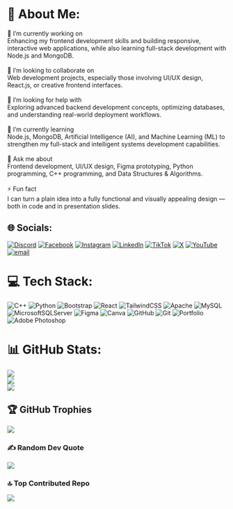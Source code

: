 # 💫 About Me:
🔭 I’m currently working on  <br>Enhancing my frontend development skills and building responsive, interactive web applications, while also learning full-stack development with Node.js and MongoDB.<br><br>🤝 I’m looking to collaborate on  <br>Web development projects, especially those involving UI/UX design, React.js, or creative frontend interfaces.<br><br>👐 I’m looking for help with  <br>Exploring advanced backend development concepts, optimizing databases, and understanding real-world deployment workflows.<br><br>🌱 I’m currently learning  <br>Node.js, MongoDB, Artificial Intelligence (AI), and Machine Learning (ML) to strengthen my full-stack and intelligent systems development capabilities.<br><br>💬 Ask me about  <br>Frontend development, UI/UX design, Figma prototyping, Python programming, C++ programming, and Data Structures & Algorithms.<br><br>⚡ Fun fact  <br>I can turn a plain idea into a fully functional and visually appealing design — both in code and in presentation slides.<br>


## 🌐 Socials:
[![Discord](https://img.shields.io/badge/Discord-%237289DA.svg?logo=discord&logoColor=white)](https://discord.gg/rgrpgkTF) [![Facebook](https://img.shields.io/badge/Facebook-%231877F2.svg?logo=Facebook&logoColor=white)](https://web.facebook.com/ghulam.mustafa.699004) [![Instagram](https://img.shields.io/badge/Instagram-%23E4405F.svg?logo=Instagram&logoColor=white)](https://instagram.com/mian_mustafa92) [![LinkedIn](https://img.shields.io/badge/LinkedIn-%230077B5.svg?logo=linkedin&logoColor=white)](https://www.linkedin.com/in/ghulam-mustafa-3a45582aa/) [![TikTok](https://img.shields.io/badge/TikTok-%23000000.svg?logo=TikTok&logoColor=white)](https://www.tiktok.com/@mian_mustafa92) [![X](https://img.shields.io/badge/X-black.svg?logo=X&logoColor=white)](https://x.com/musa39078) [![YouTube](https://img.shields.io/badge/YouTube-%23FF0000.svg?logo=YouTube&logoColor=white)](https://www.youtube.com/@CodeGenic-804) [![email](https://img.shields.io/badge/Email-D14836?logo=gmail&logoColor=white)](mailto:abdulwasaytariq0321@gmail.com) 

# 💻 Tech Stack:
![C++](https://img.shields.io/badge/c++-%2300599C.svg?style=plastic&logo=c%2B%2B&logoColor=white) ![Python](https://img.shields.io/badge/python-3670A0?style=plastic&logo=python&logoColor=ffdd54) ![Bootstrap](https://img.shields.io/badge/bootstrap-%238511FA.svg?style=plastic&logo=bootstrap&logoColor=white) ![React](https://img.shields.io/badge/react-%2320232a.svg?style=plastic&logo=react&logoColor=%2361DAFB) ![TailwindCSS](https://img.shields.io/badge/tailwindcss-%2338B2AC.svg?style=plastic&logo=tailwind-css&logoColor=white) ![Apache](https://img.shields.io/badge/apache-%23D42029.svg?style=plastic&logo=apache&logoColor=white) ![MySQL](https://img.shields.io/badge/mysql-4479A1.svg?style=plastic&logo=mysql&logoColor=white) ![MicrosoftSQLServer](https://img.shields.io/badge/Microsoft%20SQL%20Server-CC2927?style=plastic&logo=microsoft%20sql%20server&logoColor=white) ![Figma](https://img.shields.io/badge/figma-%23F24E1E.svg?style=plastic&logo=figma&logoColor=white) ![Canva](https://img.shields.io/badge/Canva-%2300C4CC.svg?style=plastic&logo=Canva&logoColor=white) ![GitHub](https://img.shields.io/badge/github-%23121011.svg?style=plastic&logo=github&logoColor=white) ![Git](https://img.shields.io/badge/git-%23F05033.svg?style=plastic&logo=git&logoColor=white) ![Portfolio](https://img.shields.io/badge/Portfolio-%23000000.svg?style=plastic&logo=firefox&logoColor=#FF7139) ![Adobe Photoshop](https://img.shields.io/badge/adobe%20photoshop-%2331A8FF.svg?style=plastic&logo=adobe%20photoshop&logoColor=white)
# 📊 GitHub Stats:
![](https://github-readme-stats.vercel.app/api?username=Mian-Mustafa&theme=monokai&hide_border=false&include_all_commits=false&count_private=true)<br/>
![](https://nirzak-streak-stats.vercel.app/?user=Mian-Mustafa&theme=monokai&hide_border=false)<br/>
![](https://github-readme-stats.vercel.app/api/top-langs/?username=Mian-Mustafa&theme=monokai&hide_border=false&include_all_commits=false&count_private=true&layout=compact)

## 🏆 GitHub Trophies
![](https://github-profile-trophy.vercel.app/?username=Mian-Mustafa&theme=default_repocard&no-frame=true&no-bg=false&margin-w=4)

### ✍️ Random Dev Quote
![](https://quotes-github-readme.vercel.app/api?type=horizontal&theme=radical)

### 🔝 Top Contributed Repo
![](https://github-contributor-stats.vercel.app/api?username=Mian-Mustafa&limit=5&theme=nightowl&combine_all_yearly_contributions=true)

